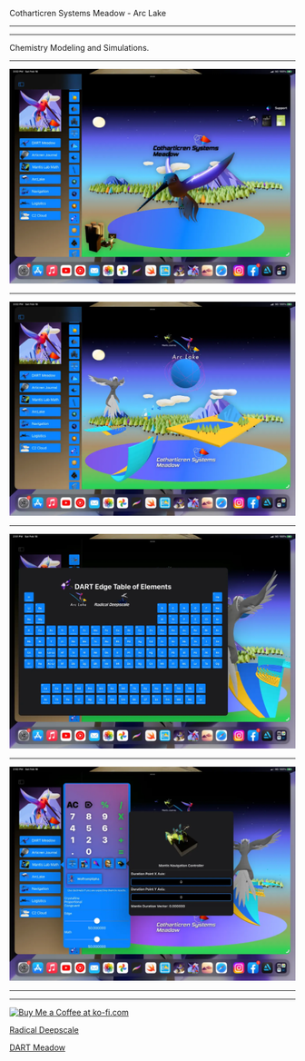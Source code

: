 Cotharticren Systems Meadow - Arc Lake

________________


________________
Chemistry Modeling and Simulations.

________________



![Cotharticren-Wiki](https://github.com/radicaldeepscale/Cotharticren-Wiki/blob/main/Cotharticren.jpg)
________________
![Cotharticren-Wiki](https://github.com/radicaldeepscale/Cotharticren-Wiki/blob/main/ArcLake.jpg)
________________
![Cotharticren-Wiki](https://github.com/radicaldeepscale/Cotharticren-Wiki/blob/main/dete.jpg)
________________
![Cotharticren-Wiki](https://github.com/radicaldeepscale/Cotharticren-Wiki/blob/main/Mantis.jpg)
________________
________________



<a href='https://ko-fi.com/X8X629XCK' target='_blank'><img height='36' style='border:0px;height:36px;' src='https://cdn.ko-fi.com/cdn/kofi5.png?v=2' border='0' alt='Buy Me a Coffee at ko-fi.com' /></a>

[Radical Deepscale](Https://www.dartmeadow.com/)

[DART Meadow](https://www.dartmeadow.com/)
